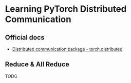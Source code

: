 # Learning PyTorch Distributed Communication

## Official docs

- [Distributed communication package - torch.distributed](https://pytorch.org/docs/stable/distributed.html)

## Reduce & All Reduce

TODO
